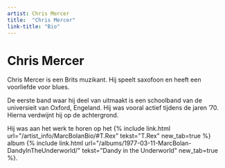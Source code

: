 ```yaml
---
artist: Chris Mercer
title:  "Chris Mercer"
link-title: "Bio"
---
```


# Chris Mercer

<span class="lead">Chris Mercer is een Brits muzikant. Hij speelt saxofoon en heeft een voorliefde voor blues.</span>De eerste band waar hij deel van uitmaakt is een schoolband van de universieit van Oxford, Engeland. Hij was vooral actief tijdens de jaren ’70. Hierna verdwijnt hij op de achtergrond. Hij was aan het werk te horen op het {% include link.html url="/artist_info/MarcBolanBio/#T.Rex" tekst="T.Rex" new_tab=true %} album {% include link.html url="/albums/1977-03-11-MarcBolan-DandyInTheUnderworld/" tekst="Dandy in the Underworld" new_tab=true %}.
